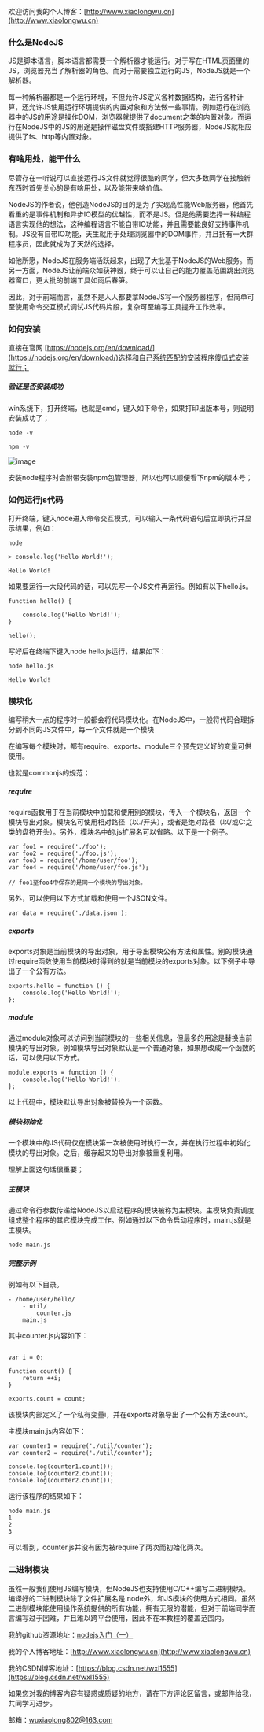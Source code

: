 欢迎访问我的个人博客：[http://www.xiaolongwu.cn](http://www.xiaolongwu.cn)

### 什么是NodeJS
JS是脚本语言，脚本语言都需要一个解析器才能运行。对于写在HTML页面里的JS，浏览器充当了解析器的角色。而对于需要独立运行的JS，NodeJS就是一个解析器。

每一种解析器都是一个运行环境，不但允许JS定义各种数据结构，进行各种计算，还允许JS使用运行环境提供的内置对象和方法做一些事情。例如运行在浏览器中的JS的用途是操作DOM，浏览器就提供了document之类的内置对象。而运行在NodeJS中的JS的用途是操作磁盘文件或搭建HTTP服务器，NodeJS就相应提供了fs、http等内置对象。
### 有啥用处，能干什么
尽管存在一听说可以直接运行JS文件就觉得很酷的同学，但大多数同学在接触新东西时首先关心的是有啥用处，以及能带来啥价值。

NodeJS的作者说，他创造NodeJS的目的是为了实现高性能Web服务器，他首先看重的是事件机制和异步IO模型的优越性，而不是JS。但是他需要选择一种编程语言实现他的想法，这种编程语言不能自带IO功能，并且需要能良好支持事件机制。JS没有自带IO功能，天生就用于处理浏览器中的DOM事件，并且拥有一大群程序员，因此就成为了天然的选择。

如他所愿，NodeJS在服务端活跃起来，出现了大批基于NodeJS的Web服务。而另一方面，NodeJS让前端众如获神器，终于可以让自己的能力覆盖范围跳出浏览器窗口，更大批的前端工具如雨后春笋。

因此，对于前端而言，虽然不是人人都要拿NodeJS写一个服务器程序，但简单可至使用命令交互模式调试JS代码片段，复杂可至编写工具提升工作效率。

### 如何安装
直接在官网 [https://nodejs.org/en/download/](https://nodejs.org/en/download/)选择和自己系统匹配的安装程序傻瓜式安装就行；

##### 验证是否安装成功

win系统下，打开终端，也就是cmd，键入如下命令，如果打印出版本号，则说明安装成功了；

```
node -v

npm -v
```
![image](http://olv6wm3nj.bkt.clouddn.com/18-9-13/1814247.jpg)

安装node程序时会附带安装npm包管理器，所以也可以顺便看下npm的版本号；
### 如何运行js代码
打开终端，键入node进入命令交互模式，可以输入一条代码语句后立即执行并显示结果，例如：
```
node

> console.log('Hello World!');

Hello World!
```
如果要运行一大段代码的话，可以先写一个JS文件再运行。例如有以下hello.js。
```
function hello() {

    console.log('Hello World!');
}

hello();
```
写好后在终端下键入node hello.js运行，结果如下：

```
node hello.js

Hello World!
```
### 模块化
编写稍大一点的程序时一般都会将代码模块化。在NodeJS中，一般将代码合理拆分到不同的JS文件中，每一个文件就是一个模块

在编写每个模块时，都有require、exports、module三个预先定义好的变量可供使用。

也就是commonjs的规范；
##### require
require函数用于在当前模块中加载和使用别的模块，传入一个模块名，返回一个模块导出对象。模块名可使用相对路径（以./开头），或者是绝对路径（以/或C:之类的盘符开头）。另外，模块名中的.js扩展名可以省略。以下是一个例子。
```
var foo1 = require('./foo');
var foo2 = require('./foo.js');
var foo3 = require('/home/user/foo');
var foo4 = require('/home/user/foo.js');
 
// foo1至foo4中保存的是同一个模块的导出对象。
```

另外，可以使用以下方式加载和使用一个JSON文件。
```
var data = require('./data.json');
```
##### exports
exports对象是当前模块的导出对象，用于导出模块公有方法和属性。别的模块通过require函数使用当前模块时得到的就是当前模块的exports对象。以下例子中导出了一个公有方法。

```
exports.hello = function () {
    console.log('Hello World!');
};
```
##### module
通过module对象可以访问到当前模块的一些相关信息，但最多的用途是替换当前模块的导出对象。例如模块导出对象默认是一个普通对象，如果想改成一个函数的话，可以使用以下方式。


```
module.exports = function () {
    console.log('Hello World!');
};
```
以上代码中，模块默认导出对象被替换为一个函数。

##### 模块初始化
一个模块中的JS代码仅在模块第一次被使用时执行一次，并在执行过程中初始化模块的导出对象。之后，缓存起来的导出对象被重复利用。

理解上面这句话很重要；
##### 主模块
通过命令行参数传递给NodeJS以启动程序的模块被称为主模块。主模块负责调度组成整个程序的其它模块完成工作。例如通过以下命令启动程序时，main.js就是主模块。

```
node main.js
```
##### 完整示例
例如有以下目录。
```
- /home/user/hello/
    - util/
        counter.js
    main.js
```
其中counter.js内容如下：
```

var i = 0;
 
function count() {
    return ++i;
}
 
exports.count = count;
```
该模块内部定义了一个私有变量i，并在exports对象导出了一个公有方法count。

主模块main.js内容如下：


```
var counter1 = require('./util/counter');
var counter2 = require('./util/counter');
 
console.log(counter1.count());
console.log(counter2.count());
console.log(counter2.count());
```
运行该程序的结果如下：
```
node main.js
1
2
3
```
可以看到，counter.js并没有因为被require了两次而初始化两次。
### 二进制模块
虽然一般我们使用JS编写模块，但NodeJS也支持使用C/C++编写二进制模块。编译好的二进制模块除了文件扩展名是.node外，和JS模块的使用方式相同。虽然二进制模块能使用操作系统提供的所有功能，拥有无限的潜能，但对于前端同学而言编写过于困难，并且难以跨平台使用，因此不在本教程的覆盖范围内。


我的github资源地址：[nodejs入门（一）]()

我的个人博客地址：[http://www.xiaolongwu.cn](http://www.xiaolongwu.cn)

我的CSDN博客地址：[https://blog.csdn.net/wxl1555](https://blog.csdn.net/wxl1555)

如果您对我的博客内容有疑惑或质疑的地方，请在下方评论区留言，或邮件给我，共同学习进步。

邮箱：wuxiaolong802@163.com